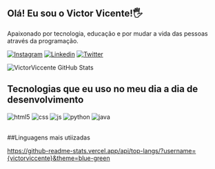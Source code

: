 ## Olá! Eu sou o Victor Vicente!🖐️

Apaixonado por tecnologia, educação e por mudar a vida das pessoas através da programação.

[![Instagram](https://img.shields.io/badge/Instagram-E4405F?style=for-the-badge&logo=instagram&logoColor=white)](https://instagram.com/victorviccente)
[![Linkedin](https://img.shields.io/badge/LinkedIn-0077B5?style=for-the-badge&logo=linkedin&logoColor=white)](https://www.linkedin.com/in/victor-vicente-44093415a/)
[![Twitter](https://img.shields.io/badge/Twitter-1DA1F2?style=for-the-badge&logo=twitter&logoColor=white)](https://twitter.com/victorviccente_)

![VictorViccente GitHub Stats](https://github-readme-stats.vercel.app/api?username=victorviccente&show_icons=true&theme=dracula&count_private=true)

## Tecnologias que eu uso no meu dia a dia de desenvolvimento

<div style="display: inline_block">
  <img align="center" alt="html5" src="https://img.shields.io/badge/HTML5-E34F26?style=for-the-badge&logo=html5&logoColor=white" />
  <img align="center" alt="css" src="https://img.shields.io/badge/CSS3-1572B6?style=for-the-badge&logo=css3&logoColor=white" />
  <img align="center" alt="js" src="https://img.shields.io/badge/JavaScript-323330?style=for-the-badge&logo=javascript&logoColor=F7DF1E" />
  <img align="center" alt="python" src="https://img.shields.io/badge/Python-14354C?style=for-the-badge&logo=python&logoColor=white" />
  <img align="center" alt="java" src="https://img.shields.io/badge/Java-ED8B00?style=for-the-badge&logo=openjdk&logoColor=white" />
  
</div><br/>

##Linguagens mais utiizadas

https://github-readme-stats.vercel.app/api/top-langs/?username={victorviccente}&theme=blue-green


